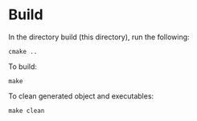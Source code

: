 # Build

In the directory build (this directory), run the following:

```console
cmake ..
```

To build:

```console
make
```

To clean generated object and executables:

```console
make clean
```
